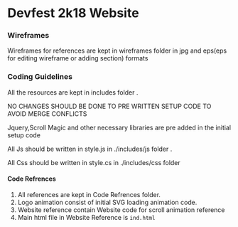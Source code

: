 # Devfest 2k18 Website

### Wireframes
 
Wireframes for references are kept in wireframes folder in jpg and eps(eps for editing wireframe or adding section) formats

### Coding Guidelines
All the resources are kept in includes folder .

NO CHANGES SHOULD BE DONE TO PRE WRITTEN SETUP CODE TO AVOID MERGE CONFLICTS  

Jquery,Scroll Magic and other necessary libraries are pre added in the initial setup code

All Js should be written in style.js in ./includes/js folder .

All Css should be written in style.cs in ./includes/css folder  

#### Code Refrences

1. All references are kept in Code Refrences folder.
2. Logo animation consist of initial SVG loading animation code.
3. Website reference contain Website code for scroll animation reference 
4. Main html file in Website Reference is `ind.html`


